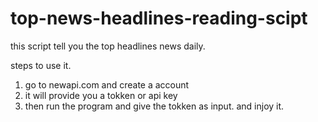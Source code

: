# top-news-headlines-reading-scipt

this script tell you the top headlines news daily.

steps to use it.
1. go to newapi.com and create a account
2. it will provide you a tokken or api key
3. then run the program and give the tokken as input.
and injoy it.
